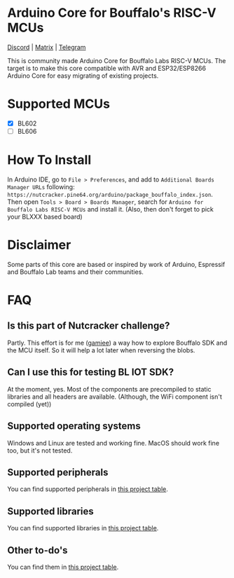 # Arduino Core for Bouffalo's RISC-V MCUs
[Discord](https://discord.gg/89VWQVH) | [Matrix](https://matrix.to/#/#pine64-nutcracker:matrix.org) | [Telegram](https://t.me/joinchat/Kmi2S0nOsT240emHk-aO6g)

This is community made Arduino Core for Bouffalo Labs RISC-V MCUs. The target is to make this core compatible with AVR and ESP32/ESP8266 Arduino Core for easy migrating of existing projects.
# Supported MCUs
- [X] BL602
- [ ] BL606 

# How To Install
In Arduino IDE, go to `File > Preferences`, and add to  `Additional Boards Manager URLs` following:
`https://nutcracker.pine64.org/arduino/package_bouffalo_index.json`. Then open `Tools > Board > Boards Manager`, search for `Arduino for Bouffalo Labs RISC-V MCUs` and install it. (Also, then don't forget to pick your BLXXX based board)

# Disclaimer
Some parts of this core are based or inspired by work of Arduino, Espressif and Bouffalo Lab teams and their communities.

# FAQ
## Is this part of Nutcracker challenge?
Partly. This effort is for me ([gamiee](https://github.com/gamelaster)) a way how to explore Bouffalo SDK and the MCU itself. So it will help a lot later when reversing the blobs.

## Can I use this for testing BL IOT SDK?
At the moment, yes. Most of the components are precompiled to static libraries and all headers are available. (Although, the WiFi component isn't compiled (yet))

## Supported operating systems
Windows and Linux are tested and working fine. MacOS should work fine too, but it's not tested.

## Supported peripherals
You can find supported peripherals in [this project table](https://github.com/pine64/ArduinoCore-bouffalo/projects/1).

## Supported libraries
You can find supported libraries in [this project table](https://github.com/pine64/ArduinoCore-bouffalo/projects/2).

## Other to-do's
You can find them in [this project table](https://github.com/pine64/ArduinoCore-bouffalo/projects/3).

